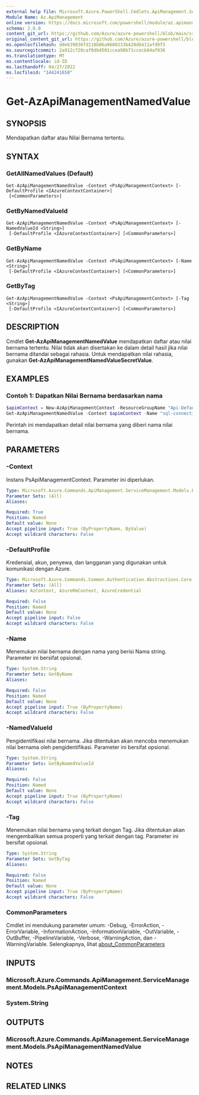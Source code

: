 ```yaml
---
external help file: Microsoft.Azure.PowerShell.Cmdlets.ApiManagement.ServiceManagement.dll-Help.xml
Module Name: Az.ApiManagement
online version: https://docs.microsoft.com/powershell/module/az.apimanagement/get-azapimanagementnamedvalue
schema: 2.0.0
content_git_url: https://github.com/Azure/azure-powershell/blob/main/src/ApiManagement/ApiManagement/help/Get-AzApiManagementNamedValue.md
original_content_git_url: https://github.com/Azure/azure-powershell/blob/main/src/ApiManagement/ApiManagement/help/Get-AzApiManagementNamedValue.md
ms.openlocfilehash: dde639836fd118b86a9680233b428d6411afd9f5
ms.sourcegitcommit: 2a912c720caf0db4501ccea98b71ccecb84af036
ms.translationtype: MT
ms.contentlocale: id-ID
ms.lasthandoff: 04/27/2022
ms.locfileid: "144241650"
---
```

# Get-AzApiManagementNamedValue

## SYNOPSIS
Mendapatkan daftar atau Nilai Bernama tertentu.

## SYNTAX

### GetAllNamedValues (Default)
```
Get-AzApiManagementNamedValue -Context <PsApiManagementContext> [-DefaultProfile <IAzureContextContainer>]
 [<CommonParameters>]
```

### GetByNamedValueId
```
Get-AzApiManagementNamedValue -Context <PsApiManagementContext> [-NamedValueId <String>]
 [-DefaultProfile <IAzureContextContainer>] [<CommonParameters>]
```

### GetByName
```
Get-AzApiManagementNamedValue -Context <PsApiManagementContext> [-Name <String>]
 [-DefaultProfile <IAzureContextContainer>] [<CommonParameters>]
```

### GetByTag
```
Get-AzApiManagementNamedValue -Context <PsApiManagementContext> [-Tag <String>]
 [-DefaultProfile <IAzureContextContainer>] [<CommonParameters>]
```

## DESCRIPTION
Cmdlet **Get-AzApiManagementNamedValue** mendapatkan daftar atau nilai bernama tertentu.
Nilai tidak akan disertakan ke dalam detail hasil jika nilai bernama ditandai sebagai rahasia. Untuk mendapatkan nilai rahasia, gunakan **Get-AzApiManagementNamedValueSecretValue**.

## EXAMPLES

### Contoh 1: Dapatkan Nilai Bernama berdasarkan nama
```powershell
$apimContext = New-AzApiManagementContext -ResourceGroupName "Api-Default-WestUS" -ServiceName "contoso"
Get-AzApiManagementNamedValue -Context $apimContext -Name "sql-connectionstring"
```

Perintah ini mendapatkan detail nilai bernama yang diberi nama nilai bernama.

## PARAMETERS

### -Context
Instans PsApiManagementContext.
Parameter ini diperlukan.

```yaml
Type: Microsoft.Azure.Commands.ApiManagement.ServiceManagement.Models.PsApiManagementContext
Parameter Sets: (All)
Aliases:

Required: True
Position: Named
Default value: None
Accept pipeline input: True (ByPropertyName, ByValue)
Accept wildcard characters: False
```

### -DefaultProfile
Kredensial, akun, penyewa, dan langganan yang digunakan untuk komunikasi dengan Azure.

```yaml
Type: Microsoft.Azure.Commands.Common.Authentication.Abstractions.Core.IAzureContextContainer
Parameter Sets: (All)
Aliases: AzContext, AzureRmContext, AzureCredential

Required: False
Position: Named
Default value: None
Accept pipeline input: False
Accept wildcard characters: False
```

### -Name
Menemukan nilai bernama dengan nama yang berisi Nama string.
Parameter ini bersifat opsional.

```yaml
Type: System.String
Parameter Sets: GetByName
Aliases:

Required: False
Position: Named
Default value: None
Accept pipeline input: True (ByPropertyName)
Accept wildcard characters: False
```

### -NamedValueId
Pengidentifikasi nilai bernama.
Jika ditentukan akan mencoba menemukan nilai bernama oleh pengidentifikasi.
Parameter ini bersifat opsional.

```yaml
Type: System.String
Parameter Sets: GetByNamedValueId
Aliases:

Required: False
Position: Named
Default value: None
Accept pipeline input: True (ByPropertyName)
Accept wildcard characters: False
```

### -Tag
Menemukan nilai bernama yang terkait dengan Tag.
Jika ditentukan akan mengembalikan semua properti yang terkait dengan tag.
Parameter ini bersifat opsional.

```yaml
Type: System.String
Parameter Sets: GetByTag
Aliases:

Required: False
Position: Named
Default value: None
Accept pipeline input: True (ByPropertyName)
Accept wildcard characters: False
```

### CommonParameters
Cmdlet ini mendukung parameter umum: -Debug, -ErrorAction, -ErrorVariable, -InformationAction, -InformationVariable, -OutVariable, -OutBuffer, -PipelineVariable, -Verbose, -WarningAction, dan -WarningVariable. Selengkapnya, lihat [about_CommonParameters](http://go.microsoft.com/fwlink/?LinkID=113216)

## INPUTS

### Microsoft.Azure.Commands.ApiManagement.ServiceManagement.Models.PsApiManagementContext

### System.String

## OUTPUTS

### Microsoft.Azure.Commands.ApiManagement.ServiceManagement.Models.PsApiManagementNamedValue

## NOTES

## RELATED LINKS
